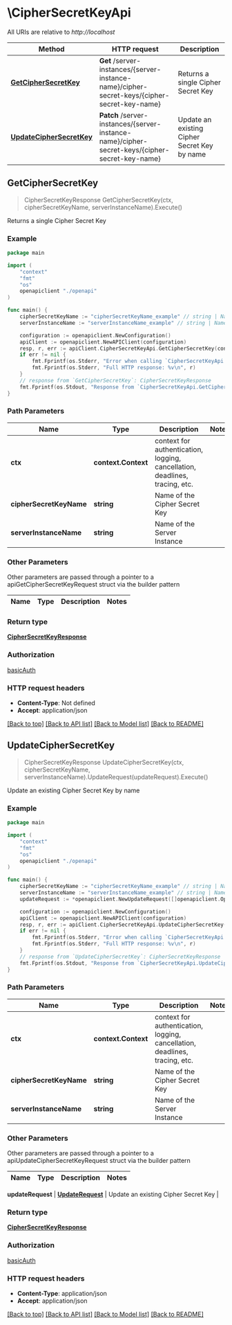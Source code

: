 # \CipherSecretKeyApi

All URIs are relative to *http://localhost*

Method | HTTP request | Description
------------- | ------------- | -------------
[**GetCipherSecretKey**](CipherSecretKeyApi.md#GetCipherSecretKey) | **Get** /server-instances/{server-instance-name}/cipher-secret-keys/{cipher-secret-key-name} | Returns a single Cipher Secret Key
[**UpdateCipherSecretKey**](CipherSecretKeyApi.md#UpdateCipherSecretKey) | **Patch** /server-instances/{server-instance-name}/cipher-secret-keys/{cipher-secret-key-name} | Update an existing Cipher Secret Key by name



## GetCipherSecretKey

> CipherSecretKeyResponse GetCipherSecretKey(ctx, cipherSecretKeyName, serverInstanceName).Execute()

Returns a single Cipher Secret Key

### Example

```go
package main

import (
    "context"
    "fmt"
    "os"
    openapiclient "./openapi"
)

func main() {
    cipherSecretKeyName := "cipherSecretKeyName_example" // string | Name of the Cipher Secret Key
    serverInstanceName := "serverInstanceName_example" // string | Name of the Server Instance

    configuration := openapiclient.NewConfiguration()
    apiClient := openapiclient.NewAPIClient(configuration)
    resp, r, err := apiClient.CipherSecretKeyApi.GetCipherSecretKey(context.Background(), cipherSecretKeyName, serverInstanceName).Execute()
    if err != nil {
        fmt.Fprintf(os.Stderr, "Error when calling `CipherSecretKeyApi.GetCipherSecretKey``: %v\n", err)
        fmt.Fprintf(os.Stderr, "Full HTTP response: %v\n", r)
    }
    // response from `GetCipherSecretKey`: CipherSecretKeyResponse
    fmt.Fprintf(os.Stdout, "Response from `CipherSecretKeyApi.GetCipherSecretKey`: %v\n", resp)
}
```

### Path Parameters


Name | Type | Description  | Notes
------------- | ------------- | ------------- | -------------
**ctx** | **context.Context** | context for authentication, logging, cancellation, deadlines, tracing, etc.
**cipherSecretKeyName** | **string** | Name of the Cipher Secret Key | 
**serverInstanceName** | **string** | Name of the Server Instance | 

### Other Parameters

Other parameters are passed through a pointer to a apiGetCipherSecretKeyRequest struct via the builder pattern


Name | Type | Description  | Notes
------------- | ------------- | ------------- | -------------



### Return type

[**CipherSecretKeyResponse**](CipherSecretKeyResponse.md)

### Authorization

[basicAuth](../README.md#basicAuth)

### HTTP request headers

- **Content-Type**: Not defined
- **Accept**: application/json

[[Back to top]](#) [[Back to API list]](../README.md#documentation-for-api-endpoints)
[[Back to Model list]](../README.md#documentation-for-models)
[[Back to README]](../README.md)


## UpdateCipherSecretKey

> CipherSecretKeyResponse UpdateCipherSecretKey(ctx, cipherSecretKeyName, serverInstanceName).UpdateRequest(updateRequest).Execute()

Update an existing Cipher Secret Key by name

### Example

```go
package main

import (
    "context"
    "fmt"
    "os"
    openapiclient "./openapi"
)

func main() {
    cipherSecretKeyName := "cipherSecretKeyName_example" // string | Name of the Cipher Secret Key
    serverInstanceName := "serverInstanceName_example" // string | Name of the Server Instance
    updateRequest := *openapiclient.NewUpdateRequest([]openapiclient.Operation{*openapiclient.NewOperation(openapiclient.EnumOperation("add"), "Path_example")}) // UpdateRequest | Update an existing Cipher Secret Key

    configuration := openapiclient.NewConfiguration()
    apiClient := openapiclient.NewAPIClient(configuration)
    resp, r, err := apiClient.CipherSecretKeyApi.UpdateCipherSecretKey(context.Background(), cipherSecretKeyName, serverInstanceName).UpdateRequest(updateRequest).Execute()
    if err != nil {
        fmt.Fprintf(os.Stderr, "Error when calling `CipherSecretKeyApi.UpdateCipherSecretKey``: %v\n", err)
        fmt.Fprintf(os.Stderr, "Full HTTP response: %v\n", r)
    }
    // response from `UpdateCipherSecretKey`: CipherSecretKeyResponse
    fmt.Fprintf(os.Stdout, "Response from `CipherSecretKeyApi.UpdateCipherSecretKey`: %v\n", resp)
}
```

### Path Parameters


Name | Type | Description  | Notes
------------- | ------------- | ------------- | -------------
**ctx** | **context.Context** | context for authentication, logging, cancellation, deadlines, tracing, etc.
**cipherSecretKeyName** | **string** | Name of the Cipher Secret Key | 
**serverInstanceName** | **string** | Name of the Server Instance | 

### Other Parameters

Other parameters are passed through a pointer to a apiUpdateCipherSecretKeyRequest struct via the builder pattern


Name | Type | Description  | Notes
------------- | ------------- | ------------- | -------------


 **updateRequest** | [**UpdateRequest**](UpdateRequest.md) | Update an existing Cipher Secret Key | 

### Return type

[**CipherSecretKeyResponse**](CipherSecretKeyResponse.md)

### Authorization

[basicAuth](../README.md#basicAuth)

### HTTP request headers

- **Content-Type**: application/json
- **Accept**: application/json

[[Back to top]](#) [[Back to API list]](../README.md#documentation-for-api-endpoints)
[[Back to Model list]](../README.md#documentation-for-models)
[[Back to README]](../README.md)

